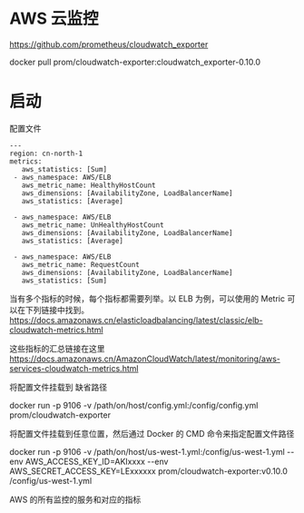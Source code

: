 # AWS 云监控

https://github.com/prometheus/cloudwatch_exporter


docker pull prom/cloudwatch-exporter:cloudwatch_exporter-0.10.0


# 启动

配置文件

```
---
region: cn-north-1
metrics:
   aws_statistics: [Sum]
 - aws_namespace: AWS/ELB
   aws_metric_name: HealthyHostCount
   aws_dimensions: [AvailabilityZone, LoadBalancerName]
   aws_statistics: [Average]

 - aws_namespace: AWS/ELB
   aws_metric_name: UnHealthyHostCount
   aws_dimensions: [AvailabilityZone, LoadBalancerName]
   aws_statistics: [Average]

 - aws_namespace: AWS/ELB
   aws_metric_name: RequestCount
   aws_dimensions: [AvailabilityZone, LoadBalancerName]
   aws_statistics: [Sum]
```

当有多个指标的时候，每个指标都需要列举。以 ELB 为例，可以使用的 Metric 可以在下列链接中找到。
https://docs.amazonaws.cn/elasticloadbalancing/latest/classic/elb-cloudwatch-metrics.html

这些指标的汇总链接在这里
https://docs.amazonaws.cn/AmazonCloudWatch/latest/monitoring/aws-services-cloudwatch-metrics.html


将配置文件挂载到 缺省路径

docker run -p 9106 -v /path/on/host/config.yml:/config/config.yml prom/cloudwatch-exporter

将配置文件挂载到任意位置，然后通过 Docker 的 CMD  命令来指定配置文件路径

docker run -p 9106 -v /path/on/host/us-west-1.yml:/config/us-west-1.yml --env AWS_ACCESS_KEY_ID=AKIxxxx --env AWS_SECRET_ACCESS_KEY=LExxxxxx prom/cloudwatch-exporter:v0.10.0 /config/us-west-1.yml



AWS 的所有监控的服务和对应的指标

